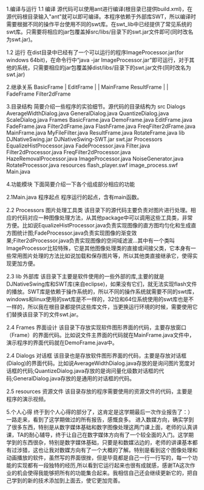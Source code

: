 1.编译与运行
1.1 编译
源代码可以使用ant进行编译(根目录已提供build.xml)，在源代码根目录输入"ant"就可以即可编译。本程序依赖于外部库SWT，所以编译时需要根据不同的操作平台使用不同的swt库。在swt_lib中已经提供了常见系统的swt库。只需要将相应的jar包覆盖掉src/libs/目录下的swt.jar文件即可(同时改名为swt.jar)。

1.2 运行
在dist目录中已经有了一个可以运行的程序ImageProcessor.jar(for windows 64bit)，在命令行中“java -jar ImageProcessor.jar”即可运行，对于其他的系统，只需要相应的jar包覆盖掉dist/libs/目录下的swt.jar文件(同时改名为swt.jar)

2.继承关系
       BasicFrame
               |
         EditFrame
         |             |
MainFrame ResultFrame
                        |         |
            FadeFrame Filter2dFrame

3.目录结构
简要介绍一些程序的实验细节。源代码的目录结构为
src
    Dialogs
        AverageWidthDialog.java
        GeneralDialog.java
        QuantizeDialog.java
        ScaleDialog.java
    Frames
        BasicFrame.java
        DemoFrame.java
        EditFrame.java
        FadeFrame.java
        Filter2dFrame.java
        FlashFrame.java
        FreqFilter2dFrame.java
        MainFrame.java
        MyFileFilter.java
        ResultFrame.java
        RotateFrame.java
    lib
        DJNativeSwing.jar
        DJNativeSwing-SWT.jar
        swt.jar
    Processors
        EqualizeHistProcessor.java
        FadeProcessor.java
        Filter.java
        Filter2dProcessor.java
        FreqFilter2dProcessor.java
        HazeRemovalProcessor.java
        ImageProcessor.java
        NoiseGenerator.java
        RotateProcessor.java
    resources
        flash_player.swf
        image_process.swf
    Main.java

4.功能模块
下面简要介绍一下各个组成部分相应的功能

2.1Main.java 程序起点
程序运行的起点，含有main函数。

2.2 Processors 图片处理工具类
该目录下的源代码主要负责对图片进行处理。相应的代码对应一种图像处理方法，从其他package中可以调用这些工具类，非常方便。比如说EqualizeHistProcessor.java负责实现图像的直方图均匀化和生成直方图统计图;FadeProcessor.java负责实现图像的渐变效果;Filter2dProcessor.java负责实现图像的空间域滤波...其中有一个类叫ImageProcessor比较特殊，它是其他图像处理类的直接或间接父类，它本身有一些常用图片处理的方法比如说加载和保存图片等，所以其他类直接继承它，使得实现更加方便。

2.3 lib 外部库
该目录下主要是软件使用的一些外部的库,主要的就是DJNativeSwing库和SWT库(来自eclipse)，如果没有它们，就无法实现flash文件的播放。SWT库是依赖于操作系统的，所以不同的操作系统就需要不同的swt库，windows和linux使用的swt库是不一样的，32位和64位系统使用的swt库也是不一样的，所以我在根目录都提供这些库文件，当更换运行环境的时候，需要使用它们替换该目录下的文件swt.jar。

2.4 Frames 界面设计
该目录下存放实现软件图形界面的代码，主要存放窗口（Frame）的界面代码。比如说文件主界面的代码就在MainFrame.java文件中，演示程序的界面代码就在DemoFrame.java中。

2.4 Dialogs 对话框
该目录也是存放软件图形界面的代码，主要是存放对话框(Dialog)的界面代码。比如说AverageWidthDialog.java存放的是询问图片宽度对话框的代码;QuantizeDialog.java存放的是询问量化级数对话框的代码;GeneralDialog.java存放的是通用的对话框的代码。

2.5 resources 资源文件
该目录存放的程序需要使用的资源文件的代码，主要是程序的演示视频。

5.个人心得
    终于到个人心得的部分了，这肯定是这学期最后一次作业报告了：）
    一路走来，看到了这学期做过的所有报告，感慨良多。
进入数媒方向，确实学到了很多东西，特别是从数字媒体基础和数字图像处理这两门课上面，老师的认真讲课，TA的耐心辅导，终于让自己在数字媒体方向有了一个较全面的入门。这学期学到的东西很杂，特别是数字媒体基础，只要是和数媒沾边的，老师的讲课基本都有过涉猎，这也让我对数媒方向有了一个大概的了解。特别是看到这个图像处理和动画播放的软件，虽然写的界面很挫，但是毕竟都是自己一行一行写的，每一个功能的实现都有一段独特的经历,所以看到它运行起来也很有成就感，感谢TA这次作业的机会使得我能够把所有的功能集合起来。我相信自己还会继续更新它的，把自己学到的新的技术添加到上面去，使它更加完善。